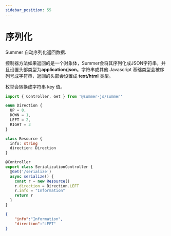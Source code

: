 ```yaml
---
sidebar_position: 55
---
```


# 序列化

Summer 自动序列化返回数据.

控制器方法如果返回的是一个对象体，Summer会将其序列化成JSON字符串，并且设置头部类型为**application/json**。字符串或其他 Javascript 基础类型会被序列号成字符串，返回的头部会设置成 **text/html** 类型。

枚举会转换成字符串 key 值。

```ts
import { Controller, Get } from '@summer-js/summer'

enum Direction {
  UP = 0,
  DOWN = 1,
  LEFT = 2,
  RIGHT = 3
}

class Resource { 
  info: string
  direction: Direction
}

@Controller
export class SerializationController {
  @Get('/serialize')
  async serialize() {
    const r = new Resource()
    r.direction = Direction.LEFT
    r.info = "Information"
    return r
  }
}
```

```json title="Output"
{
    "info":"Information",
    "direction":"LEFT"
}
```

